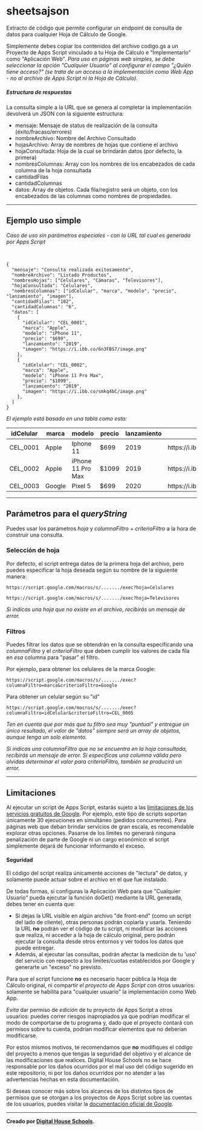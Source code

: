 # sheetsajson
<article>
<p>Extracto de código que permite configurar un endpoint de consulta de datos para cualquier Hoja de Cálculo de Google.</p>

<p>Simplemente debes copiar los contenidos del archivo codigo.gs a un Proyecto de Apps Script vinculado a tu Hoja de Cálculo e "Implementarlo" como "Aplicación Web". <i>Para uso en páginas web simples, se debe seleccionar la opción "Cualquier Usuario" al configurar el campo "¿Quién tiene acceso?" (se trata de un acceso a la implementación como Web App - no al archivo de Apps Script ni la Hoja de Cálculo)</i>.</p>
<h5>Estructura de respuestas</h5>
<p>La consulta simple a la URL que se genera al completar la implementación devolverá un JSON con la siguiente estructura:</p>
<ul>
  <li>mensaje: Mensaje de status de realización de la consulta (éxito/fracaso/errores)</li>
  <li>nombreArchivo: Nombre del Archivo Consultado</li>
  <li>hojasArchivo: Array de nombres de hojas que contiene el archivo</li>
  <li>hojaConsultada: Hoja de la cual se brindarán datos (por defecto, la primera)</li>
  <li>nombresColumnas: Array con los nombres de los encabezados de cada columna de la hoja consultada</li>
  <li>cantidadFilas</li>
  <li>cantidadColumnas</li>
  <li>datos: Array de objetos. Cada fila/registro será un objeto, con los encabezados de las columnas como nombres de propiedades.</li>
</ul>
</article>
<hr>
<article>
<h2>Ejemplo uso simple</h2>
<i>Caso de uso sin parámetros especiales - con la URL tal cual es generada por Apps Script</i>
<br><br>
<pre>
<code>
{
  "mensaje": "Consulta realizada exitosamente",
  "nombreArchivo": "Listado Productos",
  "nombresHojas": ["Celulares", "Cámaras", "Televisores"],
  "hojaConsultada": "Celulares",
  "nombresColumnas": ["idCelular", "marca", "modelo", "precio", "lanzamiento", "imagen"],
  "cantidadFilas": "102",
  "cantidadColumnas": "6",
  "datos": [
    {
      "idCelular": "CEL_0001",
      "marca": "Apple",
      "modelo": "iPhone 11",
      "precio": "$699",
      "lanzamiento": "2019",
      "imagen": "https://i.ibb.co/6n3FBS7/image.png"
    },
    {
      "idCelular": "CEL_0002",
      "marca": "Apple",
      "modelo": "iPhone 11 Pro Max",
      "precio": "$1099",
      "lanzamiento": "2019",
      "imagen": "https://i.ibb.co/smkq4bC/image.png"
    },
  ]
}</pre></code>

<p><i>El ejemplo está basado en una  tabla como esta:</i></p>

<table>
  <thead>
    <tr>
      <th>idCelular</th>
      <th>marca</th>
      <th>modelo</th>
      <th>precio</th>
      <th>lanzamiento</th>
      <th>imagen</th>
    </tr>
  </thead>
  <tbody>
    <tr>
      <td>CEL_0001</td>
      <td>Apple</td>
      <td>Iphone 11</td>
      <td>$699</td>
      <td>2019</td>
      <td>https://i.ibb.co/6n3FBS7/image.png</td>
    </tr>
    <tr>
      <td>CEL_0002</td>
      <td>Apple</td>
      <td>iPhone 11 Pro Max</td>
      <td>$1099</td>
      <td>2019</td>
      <td>https://i.ibb.co/smkq4bC/image.png</td>
    </tr>
    <tr>
      <td>CEL_0003</td>
      <td>Google</td>
      <td>Pixel 5</td>
      <td>$699</td>
      <td>2020</td>
      <td>https://i.ibb.co/FYRDkCJ/image.png</td>
    </tr>
  </tbody>
</table>

</article>

<hr>

<article>

<h2>Parámetros para el <i>queryString</i></h2>
<p>Puedes usar los parámetros <i>hoja</i> y <i>columnaFiltro</i> + <i>criterioFiltro</i> a la hora de construir una consulta.</p>

<h3>Selección de hoja</h3>

<p>Por defecto, el script entrega datos de la primera hoja del archivo, pero puedes especificar la hoja deseada según su nombre de la siguiente manera:</p>

<pre><code>https://script.google.com/macros/s/......./exec?hoja=Celulares</pre></code>
<pre><code>https://script.google.com/macros/s/......./exec?hoja=Televisores</pre></code>

<i>Si indicas una hoja que no existe en el archivo, recibirás un mensaje de error.</i>

<h3>Filtros</h3>

<p>Puedes filtrar los datos que se obtendrán en la consulta especificando una <i>columnaFiltro</i> y el <i>criterioFiltro</i> que deben cumplir los valores de cada fila en <i>esa</i> columna para "pasar" el filtro.</p> 

<p>Por ejemplo, para obtener los celulares de la marca Google:</p>

<pre><code>https://script.google.com/macros/s/......./exec?columnaFiltro=marca&criterioFiltro=Google</pre></code>

<p>Para obtener un celular según su "id"</p>

<pre><code>https://script.google.com/macros/s/......./exec?columnaFiltro=idCelular&criterioFiltro=CEL_0005</pre></code>

<p><i>Ten en cuenta que por más que tu filtro sea muy "puntual" y entregue un único resultado, el valor de "datos" siempre será un array de objetos, aunque tenga un solo elemento.</i></p>
<p><i>Si indicas una columnaFiltro que no se encuentra en la hoja consultada, recibirás un mensaje de error. Si especificas una columna válida pero olvidas determinar el valor para criterioFiltro, también se producirá un error.</i></p>

</article>

<hr>

<aside>
<h2>Limitaciones</h2>
<p>Al ejecutar un script de Apps Script, estarás sujeto a las <a href="https://developers.google.com/apps-script/guides/services/quotas?hl=es-419" target="_blank">limitaciones de los servicios gratuitos de Google</a>. Por ejemplo, este tipo de scripts soportan únicamente 30 ejecuciones en simultáneo (pedidos concurrentes). Para páginas web que deban brindar servicios de gran escala, es recomendable explorar otras opciones. Pasarse de los límites no generará ninguna penalización de parte de Google ni un cargo económico: el script simplemente dejará de funcionar informando el exceso.</p>

<h4>Seguridad</h4>
<p>El código del script realiza únicamente acciones de "lectura" de datos, y solamente puede actuar sobre el archivo en el que fue instalado.</p>
<p>De todas formas, si configuras la Aplicación Web para que "Cualquier Usuario" pueda ejecutar la función doGet() mediante la URL generada, debes tener en cuenta que:</p>
<ul>
  <li>Si dejas la URL visible en algún archivo "de front-end" (como un script del lado de cliente), otras personas podrán copiarla y usarla. Teniendo la URL <b>no</b> podrán ver el código de tu script, ni modificar las acciones que realiza, ni acceder a la hoja de cálculo original, pero podrán ejecutar la consulta desde otros entornos y ver todos los datos que puede entregar.</li>
  <li>Además, al ejecutar las consultas, podrán afectar la medición de tu 'uso' del servicio con respecto a los límites/cuotas establecidos por Google y generarte un "exceso" no previsto.</li>
</ul>
<p>Para que el script funcione <b>no</b> es necesario hacer pública la Hoja de Cálculo original, ni compartir <i>el proyecto de Apps Script</i> con otros usuarios: solamente se habilita para "cualquier usuario" la implementación como Web App.</p>
  <p><i>Evita</i> dar permiso de <i>edición</i> de tu proyecto de Apps Script a otros usuarios: puedes correr riesgos inapropiados ya que podrían modificar el modo de comportarse de tu programa y, dado que el proyecto contará con permisos sobre tu cuenta, podrían modificar elementos que no deberían modificarse.</p>
<p>Por estos mismos motivos, te recomendamos que <b>no</b> modifiques el código del proyecto a menos que tengas la seguridad del objetivo y el alcance de las modificaciones que realices. Digital House Schools no se hace responsable por los daños ocurridos por el mal uso del código sugerido en este repositorio, ni por los daños ocurridos por no atender a las advertencias hechas en esta documentación.</p>
<p>Si deseas conocer más sobre los alcances de los distintos tipos de permisos que se otorgan a los proyectos de Apps Script sobre las cuentas de los usuarios, puedes visitar la <a href="https://developers.google.com/apps-script/concepts/scopes" target="_blank">documentación oficial de Google</a>.</p>

</aside>

<hr>

<footer>
  <p><b>Creado por <a href="https://www.digitalhouse.com/ar/productos/escuelas" target="_blank">Digital House Schools</a>.</b></p>
</footer>
